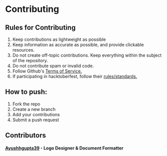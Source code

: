 # Contributing

## Rules for Contributing
1. Keep contributions as lightweight as possible
2. Keep information as accurate as possible, and provide clickable resources.
3. Do not create off-topic contributions. Keep everything within the subject of the repository.
4. Do not contribute spam or invalid code.
5. Follow Github's [Terms of Service.](https://docs.github.com/en/site-policy/github-terms/github-terms-of-service)
6. If participating in hacktoberfest, follow their [rules/standards.](https://hacktoberfest.com/participation/)
## How to push:
1. Fork the repo
2. Create a new branch
3. Add your contributions
4. Submit a push request

## Contributors

<h4><a href="https://github.com/Ayushhgupta39">Ayushhgupta39</a> - Logo Designer & Document Formatter</h4>
